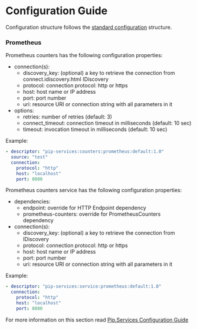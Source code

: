 # Configuration Guide <br/>

Configuration structure follows the 
[standard configuration](https://github.com/pip-services/pip-services3-container-node/doc/Configuration.md) 
structure. 

### <a name="count_prometheus"></a> Prometheus

Prometheus counters has the following configuration properties:
- connection(s):
  - discovery_key:         (optional) a key to retrieve the connection from connect.idiscovery.html IDiscovery
  - protocol:              connection protocol: http or https
  - host:                  host name or IP address
  - port:                  port number
  - uri:                   resource URI or connection string with all parameters in it
- options:
  - retries:               number of retries (default: 3)
  - connect_timeout:       connection timeout in milliseconds (default: 10 sec)
  - timeout:               invocation timeout in milliseconds (default: 10 sec)

Example:
```yaml
- descriptor: "pip-services:counters:prometheus:default:1.0"
  source: "test"
  connection:
    protocol: "http"
    host: "localhost"
    port: 8080
```

Prometheus counters service has the following configuration properties:
- dependencies:
  - endpoint:              override for HTTP Endpoint dependency
  - prometheus-counters:   override for PrometheusCounters dependency
- connection(s):
  - discovery_key:         (optional) a key to retrieve the connection from IDiscovery
  - protocol:              connection protocol: http or https
  - host:                  host name or IP address
  - port:                  port number
  - uri:                   resource URI or connection string with all parameters in it

Example:
```yaml
- descriptor: "pip-services:service:prometheus:default:1.0"
  connection:
    protocol: "http"
    host: "localhost"
    port: 8080
```

For more information on this section read 
[Pip.Services Configuration Guide](https://github.com/pip-services/pip-services3-container-node/doc/Configuration.md#deps)